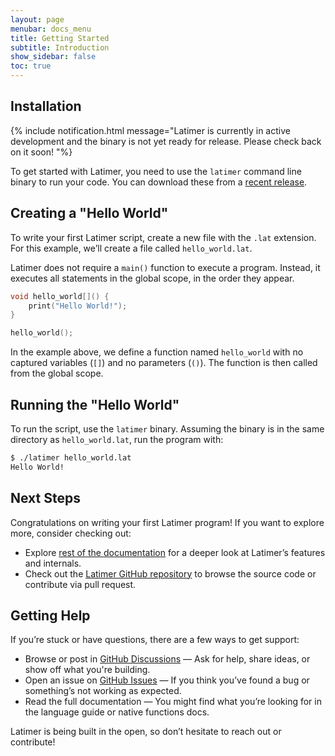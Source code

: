 ```yaml
---
layout: page
menubar: docs_menu
title: Getting Started
subtitle: Introduction
show_sidebar: false
toc: true
---
```


## Installation
{% include notification.html 
message="Latimer is currently in active development and the binary is not yet ready for release. Please check back on it soon!
"%}

To get started with Latimer, you need to use the `latimer` command line binary to run your code. You can download these from a [recent release](https://github.com/latimer-lang/latimer/releases/).

## Creating a "Hello World"
To write your first Latimer script, create a new file with the `.lat` extension. For this example, we’ll create a file called `hello_world.lat`.

Latimer does not require a `main()` function to execute a program. Instead, it executes all statements in the global scope, in the order they appear.

```cpp
void hello_world[]() {
    print("Hello World!");
}

hello_world();
```

In the example above, we define a function named `hello_world` with no captured variables (`[]`) and no parameters (`()`). The function is then called from the global scope.

## Running the "Hello World"
To run the script, use the `latimer` binary. Assuming the binary is in the same directory as `hello_world.lat`, run the program with:

```bash
$ ./latimer hello_world.lat
Hello World!
```

## Next Steps
Congratulations on writing your first Latimer program! If you want to explore more, consider checking out:
- Explore [rest of the documentation](https://www.latimer-lang.org/docs/language/syntax-overview/) for a deeper look at Latimer’s features and internals.
- Check out the [Latimer GitHub repository](https://github.com/latimer-lang/latimer) to browse the source code or contribute via pull request.

## Getting Help
If you’re stuck or have questions, there are a few ways to get support:
- Browse or post in [GitHub Discussions](https://github.com/latimer-lang/latimer/discussions) — Ask for help, share ideas, or show off what you're building.
- Open an issue on [GitHub Issues](https://github.com/latimer-lang/latimer/issues) — If you think you’ve found a bug or something’s not working as expected.
- Read the full documentation — You might find what you’re looking for in the language guide or native functions docs.

Latimer is being built in the open, so don’t hesitate to reach out or contribute!
